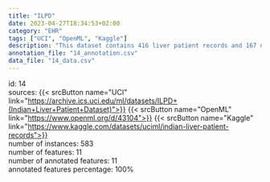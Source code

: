 ```yaml
---
title: "ILPD"
date: 2023-04-27T18:34:53+02:00
category: "EHR"
tags: ["UCI", "OpenML", "Kaggle"]
description: "This dataset contains 416 liver patient records and 167 non liver patient records.The data set was collected from north east of Andhra Pradesh, India. Selector is a class label used to divide into groups(liver patient or not). This data set contains 441 male patient records and 142 female patient records.  "
annotation_file: "14_annotation.csv"
data_file: "14_data.csv"
---
```

id: 14 \
sources: {{< srcButton name="UCI" link="https://archive.ics.uci.edu/ml/datasets/ILPD+(Indian+Liver+Patient+Dataset)">}} {{< srcButton name="OpenML" link="https://www.openml.org/d/43104">}} {{< srcButton name="Kaggle" link="https://www.kaggle.com/datasets/uciml/indian-liver-patient-records">}}  \
number of instances: 583 \
number of features: 11 \
number of annotated features: 11 \
annotated features percentage: 100% 
